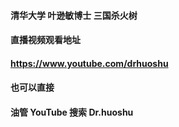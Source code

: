 #### 清华大学 叶逊敏博士 三国杀火树 
#### 直播视频观看地址
#### https://www.youtube.com/drhuoshu
#### 也可以直接
#### 油管  YouTube 搜索  Dr.huoshu  
